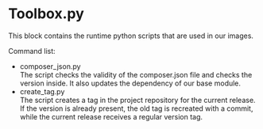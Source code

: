 # Toolbox.py
This block contains the runtime python scripts that are used in our images.

Command list:
* composer_json.py  
The script checks the validity of the composer.json file and checks the version inside. It also updates the dependency of our base module.
* create_tag.py  
    The script creates a tag in the project repository for the current release. If the version is already present, the old tag is recreated with a commit, while the current release receives a regular version tag.
